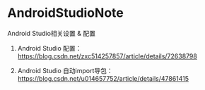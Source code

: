 # AndroidStudioNote
Android Studio相关设置 &amp; 配置

1. Android Studio 配置：https://blog.csdn.net/zxc514257857/article/details/72638798

2. Android Studio 自动import导包：https://blog.csdn.net/u014657752/article/details/47861415
